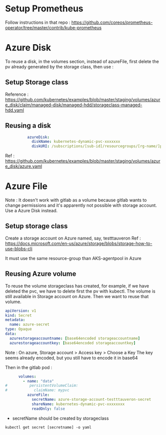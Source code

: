 # Setup Prometheus

Follow instructions in that repo :
https://github.com/coreos/prometheus-operator/tree/master/contrib/kube-prometheus

# Azure Disk
To reuse a disk, in the volumes section, instead of azureFile, first delete the pv already generated by the storage class, then use :

## Setup Storage class

Reference : https://github.com/kubernetes/examples/blob/master/staging/volumes/azure_disk/claim/managed-disk/managed-hdd/storageclass-managed-hdd.yaml

## Reusing a disk

```yaml
          azureDisk:
            diskName: kubernetes-dynamic-pvc-xxxxxxx
            diskURI: /subscriptions/[sub-id]/resourcegroups/[rg-name/]providers/microsoft.Compute/disks/[disk-name]
```

Ref : https://github.com/kubernetes/examples/blob/master/staging/volumes/azure_disk/azure.yaml

# Azure File
Note : It doesn't work with gitlab as a volume because gitlab wants to change permissions and it's apparently not possible with storage account. Use a Azure Disk instead.

## Setup storage class

Create a storage account on Azure named, say, testttauveron
Ref : https://docs.microsoft.com/en-us/azure/storage/blobs/storage-how-to-use-blobs-cli

It must use the same resource-group than AKS-agentpool in Azure

## Reusing Azure volume

To reuse the volume storageclass has created, for example, if we have deleted the pvc, we have to delete first the pv with kubectl.
The volume is still available in Storage account on Azure.
Then we want to reuse that volume.

```yaml
apiVersion: v1
kind: Secret
metadata:
  name: azure-secret
type: Opaque
data:
  azurestorageaccountname: [base64encoded storageaccountname]
  azurestorageaccountkey: [base64encoded storageaccountkey]
```

Note : On azure, Storage account > Access key > Choose a Key
The key seems already encoded, but you still have to encode it in base64 

Then in the gitlab pod : 

```yaml
      volumes:
        - name: "data"
#          persistentVolumeClaim:
#            claimName: mypvc
          azureFile:
            secretName: azure-storage-account-testttauveron-secret
            shareName: kubernetes-dynamic-pvc-xxxxxxxx
            readOnly: false
```

- secretName should be created by storageclass 
```shell
kubectl get secret [secretname] -o yaml
```


